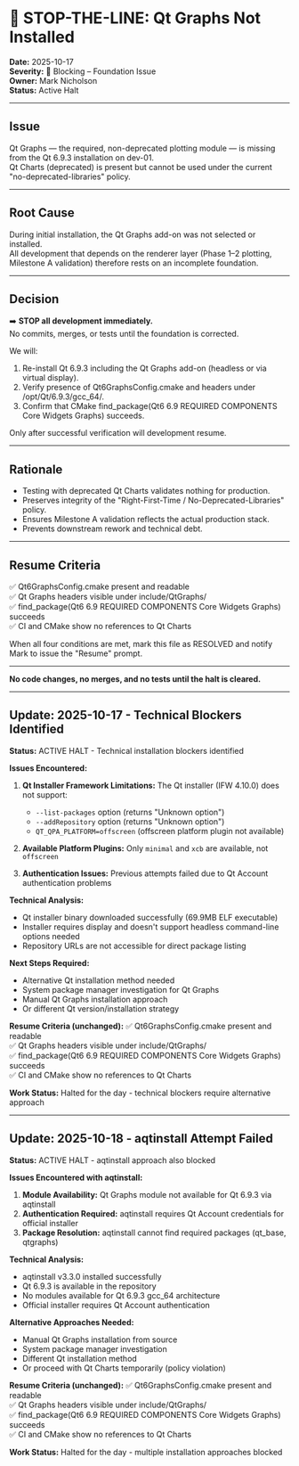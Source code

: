# 🛑 STOP-THE-LINE: Qt Graphs Not Installed

**Date:** 2025-10-17  
**Severity:** 🔴 Blocking – Foundation Issue  
**Owner:** Mark Nicholson  
**Status:** Active Halt  

---

## Issue

Qt Graphs — the required, non-deprecated plotting module — is missing from the Qt 6.9.3 installation on dev-01.  
Qt Charts (deprecated) is present but cannot be used under the current "no-deprecated-libraries" policy.

---

## Root Cause

During initial installation, the Qt Graphs add-on was not selected or installed.  
All development that depends on the renderer layer (Phase 1–2 plotting, Milestone A validation) therefore rests on an incomplete foundation.

---

## Decision

➡️ **STOP all development immediately.**  
No commits, merges, or tests until the foundation is corrected.

We will:
1. Re-install Qt 6.9.3 including the Qt Graphs add-on (headless or via virtual display).
2. Verify presence of Qt6GraphsConfig.cmake and headers under /opt/Qt/6.9.3/gcc_64/.
3. Confirm that CMake find_package(Qt6 6.9 REQUIRED COMPONENTS Core Widgets Graphs) succeeds.

Only after successful verification will development resume.

---

## Rationale

- Testing with deprecated Qt Charts validates nothing for production.
- Preserves integrity of the "Right-First-Time / No-Deprecated-Libraries" policy.
- Ensures Milestone A validation reflects the actual production stack.
- Prevents downstream rework and technical debt.

---

## Resume Criteria

✅ Qt6GraphsConfig.cmake present and readable  
✅ Qt Graphs headers visible under include/QtGraphs/  
✅ find_package(Qt6 6.9 REQUIRED COMPONENTS Core Widgets Graphs) succeeds  
✅ CI and CMake show no references to Qt Charts  

When all four conditions are met, mark this file as RESOLVED and notify Mark to issue the "Resume" prompt.

---

**No code changes, no merges, and no tests until the halt is cleared.**

---

## Update: 2025-10-17 - Technical Blockers Identified

**Status:** ACTIVE HALT - Technical installation blockers identified

**Issues Encountered:**
1. **Qt Installer Framework Limitations:** The Qt installer (IFW 4.10.0) does not support:
   - `--list-packages` option (returns "Unknown option")
   - `--addRepository` option (returns "Unknown option")
   - `QT_QPA_PLATFORM=offscreen` (offscreen platform plugin not available)

2. **Available Platform Plugins:** Only `minimal` and `xcb` are available, not `offscreen`

3. **Authentication Issues:** Previous attempts failed due to Qt Account authentication problems

**Technical Analysis:**
- Qt installer binary downloaded successfully (69.9MB ELF executable)
- Installer requires display and doesn't support headless command-line options needed
- Repository URLs are not accessible for direct package listing

**Next Steps Required:**
- Alternative Qt installation method needed
- System package manager investigation for Qt Graphs
- Manual Qt Graphs installation approach
- Or different Qt version/installation strategy

**Resume Criteria (unchanged):**
✅ Qt6GraphsConfig.cmake present and readable  
✅ Qt Graphs headers visible under include/QtGraphs/  
✅ find_package(Qt6 6.9 REQUIRED COMPONENTS Core Widgets Graphs) succeeds  
✅ CI and CMake show no references to Qt Charts  

**Work Status:** Halted for the day - technical blockers require alternative approach

---

## Update: 2025-10-18 - aqtinstall Attempt Failed

**Status:** ACTIVE HALT - aqtinstall approach also blocked

**Issues Encountered with aqtinstall:**
1. **Module Availability:** Qt Graphs module not available for Qt 6.9.3 via aqtinstall
2. **Authentication Required:** aqtinstall requires Qt Account credentials for official installer
3. **Package Resolution:** aqtinstall cannot find required packages (qt_base, qtgraphs)

**Technical Analysis:**
- aqtinstall v3.3.0 installed successfully
- Qt 6.9.3 is available in the repository
- No modules available for Qt 6.9.3 gcc_64 architecture
- Official installer requires Qt Account authentication

**Alternative Approaches Needed:**
- Manual Qt Graphs installation from source
- System package manager investigation
- Different Qt installation method
- Or proceed with Qt Charts temporarily (policy violation)

**Resume Criteria (unchanged):**
✅ Qt6GraphsConfig.cmake present and readable  
✅ Qt Graphs headers visible under include/QtGraphs/  
✅ find_package(Qt6 6.9 REQUIRED COMPONENTS Core Widgets Graphs) succeeds  
✅ CI and CMake show no references to Qt Charts  

**Work Status:** Halted for the day - multiple installation approaches blocked
